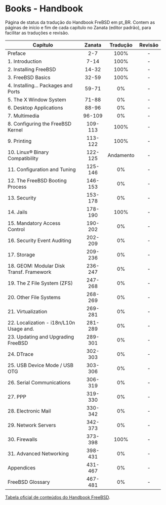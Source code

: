 
# Books - Handbook

Página de status da tradução do Handbook FreBSD em pt_BR.
Contem as páginas de início e fim de cada capítulo no Zanata (editor padrão),
para facilitar as traduções e revisão.

| Capítulo                                 | Zanata  | Tradução  | Revisão   |
| ---------------------------------------- | :-----: | :-------: | :-------: |
| Preface                                  | 2-7     | 100%      | -         |
| 1. Introduction                          | 7-14    | 100%      | -         |
| 2. Installing FreeBSD                    | 14-32   | 100%      | -         |
| 3. FreeBSD Basics                        | 32-59   | 100%      | -         |
| 4. Installing... Packages and Ports      | 59-71   | 0%        | -         |
| 5. The X Window System                   | 71-88   | 0%        | -         |
| 6. Desktop Applications                  | 88-96   | 0%        | -         |
| 7. Multimedia                            | 96-109  | 0%        | -         |
| 8. Configuring the FreeBSD Kernel        | 109-113 | 100%      | -         |
| 9. Printing                              | 113-122 | 100%      | -         |
| 10. Linux® Binary Compatibility          | 122-125 | Andamento | -         |
| 11. Configuration and Tuning             | 125-146 | 0%        | -         |
| 12. The FreeBSD Booting Process          | 146-153 | 0%        | -         |
| 13. Security                             | 153-178 | 0%        | -         |
| 14. Jails                                | 178-190 | 100%      | -         |
| 15. Mandatory Access Control             | 190-202 | 0%        | -         |
| 16. Security Event Auditing              | 202-209 | 0%        | -         |
| 17. Storage                              | 209-236 | 0%        | -         |
| 18. GEOM: Modular Disk Transf. Framework | 236-247 | 0%        | -         |
| 19. The Z File System (ZFS)              | 247-268 | 0%        | -         |
| 20. Other File Systems                   | 268-269 | 0%        | -         |
| 21. Virtualization                       | 269-281 | 0%        | -         |
| 22. Localization - i18n/L10n Usage and.  | 281-289 | 0%        | -         |
| 23. Updating and Upgrading FreeBSD       | 289-301 | 0%        | -         |
| 24. DTrace                               | 302-303 | 0%        | -         |
| 25. USB Device Mode / USB OTG            | 303-306 | 0%        | -         |
| 26. Serial Communications                | 306-319 | 0%        | -         |
| 27. PPP                                  | 319-330 | 0%        | -         |
| 28. Electronic Mail                      | 330-342 | 0%        | -         |
| 29. Network Servers                      | 342-373 | 0%        | -         |
| 30. Firewalls                            | 373-398 | 100%      | -         |
| 31. Advanced Networking                  | 398-431 | 0%        | -         |
| Appendices                               | 431-467 | 0%        | -         |
| FreeBSD Glossary                         | 467-481 | 0%        | -         |

[Tabela oficial de conteúdos do Handbook FreeBSD](https://www.freebsd.org/doc/handbook/).

